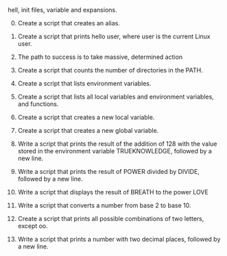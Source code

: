 hell,  init files,  variable and expansions.



0.	Create a script that creates an alias.

1.	Create a script that prints hello user, where user is the current Linux user.

2.	The path to success is to take massive, determined action

3.	Create a script that counts the number of directories in the PATH.

4.	Create a script that lists environment variables.

5.	Create a script that lists all local variables and environment variables, and functions.

6.	Create a script that creates a new local variable.

7.	Create a script that creates a new global variable.

8.	Write a script that prints the result of the addition of 128 with the value stored in the environment variable TRUEKNOWLEDGE, followed by a new line.

9.	Write a script that prints the result of POWER divided by DIVIDE, followed by a new line.

10.	Write a script that displays the result of BREATH to the power LOVE

11.	Write a script that converts a number from base 2 to base 10.

12.	Create a script that prints all possible combinations of two letters, except oo.

13.	Write a script that prints a number with two decimal places, followed by a new line.
	


